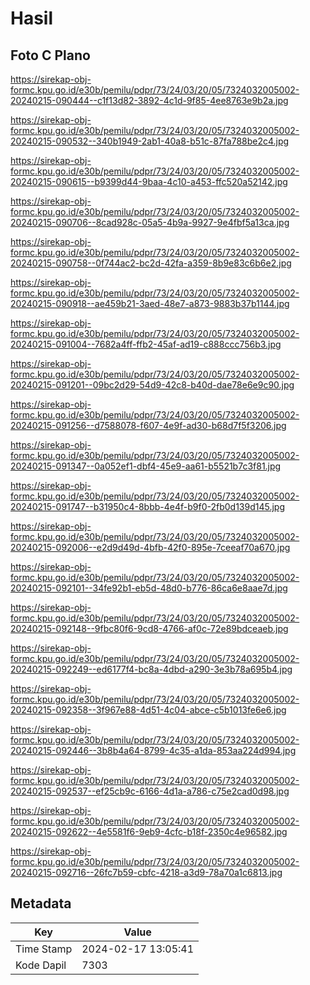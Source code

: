# Hasil

## Foto C Plano

https://sirekap-obj-formc.kpu.go.id/e30b/pemilu/pdpr/73/24/03/20/05/7324032005002-20240215-090444--c1f13d82-3892-4c1d-9f85-4ee8763e9b2a.jpg

https://sirekap-obj-formc.kpu.go.id/e30b/pemilu/pdpr/73/24/03/20/05/7324032005002-20240215-090532--340b1949-2ab1-40a8-b51c-87fa788be2c4.jpg

https://sirekap-obj-formc.kpu.go.id/e30b/pemilu/pdpr/73/24/03/20/05/7324032005002-20240215-090615--b9399d44-9baa-4c10-a453-ffc520a52142.jpg

https://sirekap-obj-formc.kpu.go.id/e30b/pemilu/pdpr/73/24/03/20/05/7324032005002-20240215-090706--8cad928c-05a5-4b9a-9927-9e4fbf5a13ca.jpg

https://sirekap-obj-formc.kpu.go.id/e30b/pemilu/pdpr/73/24/03/20/05/7324032005002-20240215-090758--0f744ac2-bc2d-42fa-a359-8b9e83c6b6e2.jpg

https://sirekap-obj-formc.kpu.go.id/e30b/pemilu/pdpr/73/24/03/20/05/7324032005002-20240215-090918--ae459b21-3aed-48e7-a873-9883b37b1144.jpg

https://sirekap-obj-formc.kpu.go.id/e30b/pemilu/pdpr/73/24/03/20/05/7324032005002-20240215-091004--7682a4ff-ffb2-45af-ad19-c888ccc756b3.jpg

https://sirekap-obj-formc.kpu.go.id/e30b/pemilu/pdpr/73/24/03/20/05/7324032005002-20240215-091201--09bc2d29-54d9-42c8-b40d-dae78e6e9c90.jpg

https://sirekap-obj-formc.kpu.go.id/e30b/pemilu/pdpr/73/24/03/20/05/7324032005002-20240215-091256--d7588078-f607-4e9f-ad30-b68d7f5f3206.jpg

https://sirekap-obj-formc.kpu.go.id/e30b/pemilu/pdpr/73/24/03/20/05/7324032005002-20240215-091347--0a052ef1-dbf4-45e9-aa61-b5521b7c3f81.jpg

https://sirekap-obj-formc.kpu.go.id/e30b/pemilu/pdpr/73/24/03/20/05/7324032005002-20240215-091747--b31950c4-8bbb-4e4f-b9f0-2fb0d139d145.jpg

https://sirekap-obj-formc.kpu.go.id/e30b/pemilu/pdpr/73/24/03/20/05/7324032005002-20240215-092006--e2d9d49d-4bfb-42f0-895e-7ceeaf70a670.jpg

https://sirekap-obj-formc.kpu.go.id/e30b/pemilu/pdpr/73/24/03/20/05/7324032005002-20240215-092101--34fe92b1-eb5d-48d0-b776-86ca6e8aae7d.jpg

https://sirekap-obj-formc.kpu.go.id/e30b/pemilu/pdpr/73/24/03/20/05/7324032005002-20240215-092148--9fbc80f6-9cd8-4766-af0c-72e89bdceaeb.jpg

https://sirekap-obj-formc.kpu.go.id/e30b/pemilu/pdpr/73/24/03/20/05/7324032005002-20240215-092249--ed6177f4-bc8a-4dbd-a290-3e3b78a695b4.jpg

https://sirekap-obj-formc.kpu.go.id/e30b/pemilu/pdpr/73/24/03/20/05/7324032005002-20240215-092358--3f967e88-4d51-4c04-abce-c5b1013fe6e6.jpg

https://sirekap-obj-formc.kpu.go.id/e30b/pemilu/pdpr/73/24/03/20/05/7324032005002-20240215-092446--3b8b4a64-8799-4c35-a1da-853aa224d994.jpg

https://sirekap-obj-formc.kpu.go.id/e30b/pemilu/pdpr/73/24/03/20/05/7324032005002-20240215-092537--ef25cb9c-6166-4d1a-a786-c75e2cad0d98.jpg

https://sirekap-obj-formc.kpu.go.id/e30b/pemilu/pdpr/73/24/03/20/05/7324032005002-20240215-092622--4e5581f6-9eb9-4cfc-b18f-2350c4e96582.jpg

https://sirekap-obj-formc.kpu.go.id/e30b/pemilu/pdpr/73/24/03/20/05/7324032005002-20240215-092716--26fc7b59-cbfc-4218-a3d9-78a70a1c6813.jpg


## Metadata

| Key        | Value               |
| ---------- | ------------------- |
| Time Stamp | 2024-02-17 13:05:41 |
| Kode Dapil | 7303                |



